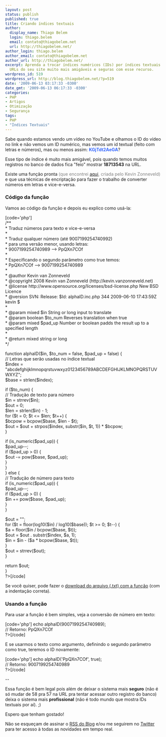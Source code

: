 ```yaml
---
layout: post
status: publish
published: true
title: Criando índices textuais
author:
  display_name: Thiago Belem
  login: thiago.belem
  email: contato@thiagobelem.net
  url: http://thiagobelem.net/
author_login: thiago.belem
author_email: contato@thiagobelem.net
author_url: http://thiagobelem.net/
excerpt: Aprenda a trocar índices numéricos (IDs) por índices textuais e deixe o as
  URLs do seu site muito mais amigáveis e seguras com esse recurso.
wordpress_id: 519
wordpress_url: http://blog.thiagobelem.net/?p=519
date: '2009-06-13 03:17:33 -0300'
date_gmt: '2009-06-13 06:17:33 -0300'
categories:
- PHP
- Artigos
- Otimização
- Segurança
tags:
- PHP
- "Índices Textuais"
---
```

<p>Sabe quando estamos vendo um vídeo no YouTube e olhamos o ID do vídeo no link e não vemos um ID numérico, mas vemos um id textual (feito com letras e números), mas ou menos assim: <strong><span style="color: #3366ff;">KGjTdt2AeGA</span></strong>?</p>
<p>Esse tipo de índice é muito mais amigável, pois quando temos muitos registros no banco de dados fica "feio" mostrar <strong>18713543</strong> na URL.</p>
<p>Existe uma função pronta <span style="color: #808080;">(que encontrei <a rel="nofollow" href="http://kevin.vanzonneveld.net/techblog/article/create_short_ids_with_php_like_youtube_or_tinyurl/" target="_blank">aqui</a>, criada pelo Kevin Zonneveld)</span> e que usa técnicas de encriptação para fazer o trabalho de converter números em letras e vice-e-versa.</p>
<h3>Código da função</h3>
<p>Vamos ao código da função e depois eu explico como usá-la:</p>
<p>[code='php']<br />
<?php<br />
/**<br />
* Traduz números para texto e vice-e-versa<br />
*<br />
* Traduz qualquer número (até 9007199254740992)<br />
* para uma versão menor, usando letras:<br />
* 9007199254740989 --> PpQXn7COf<br />
*<br />
* Especificando o segundo parâmetro como true temos:<br />
* PpQXn7COf --> 9007199254740989<br />
*<br />
* @author    Kevin van Zonneveld <kevin@vanzonneveld.net><br />
* @copyright 2008 Kevin van Zonneveld (http://kevin.vanzonneveld.net)<br />
* @license   http://www.opensource.org/licenses/bsd-license.php New BSD Licence<br />
* @version   SVN: Release: $Id: alphaID.inc.php 344 2009-06-10 17:43:59Z kevin $<br />
*<br />
* @param mixed   $in     String or long input to translate<br />
* @param boolean $to_num Reverses translation when true<br />
* @param mixed   $pad_up Number or boolean padds the result up to a specified length<br />
*<br />
* @return mixed string or long<br />
*/</p>
<p>function alphaID($in, $to_num = false, $pad_up = false) {<br />
// Letras que serão usadas no índice textual<br />
$index = "abcdefghijklmnopqrstuvwxyz0123456789ABCDEFGHIJKLMNOPQRSTUVWXYZ";<br />
$base  = strlen($index);</p>
<p>if ($to_num) {<br />
// Tradução de texto para número<br />
$in  = strrev($in);<br />
$out = 0;<br />
$len = strlen($in) - 1;<br />
for ($t = 0; $t <= $len; $t++) {<br />
$bcpow = bcpow($base, $len - $t);<br />
$out   = $out + strpos($index, substr($in, $t, 1)) * $bcpow;<br />
}</p>
<p>if (is_numeric($pad_up)) {<br />
$pad_up--;<br />
if ($pad_up > 0) {<br />
$out -= pow($base, $pad_up);<br />
}<br />
}<br />
} else {<br />
// Tradução de número para texto<br />
if (is_numeric($pad_up)) {<br />
$pad_up--;<br />
if ($pad_up > 0) {<br />
$in += pow($base, $pad_up);<br />
}<br />
}</p>
<p>$out = "";<br />
for ($t = floor(log10($in) / log10($base)); $t >= 0; $t--) {<br />
$a   = floor($in / bcpow($base, $t));<br />
$out = $out . substr($index, $a, 1);<br />
$in  = $in - ($a * bcpow($base, $t));<br />
}<br />
$out = strrev($out);<br />
}</p>
<p>return $out;<br />
}<br />
?>[/code]</p>
<p>Se você quiser, pode fazer o <a title="Download do arquivo" href="http://blog.thiagobelem.net/arquivos/2009/06/idtextual.txt" target="_blank">download do arquivo (.txt) com a função</a> (com a indentação correta).</p>
<h3>Usando a função</h3>
<p>Para usar a função é bem simples, veja a conversão de número em texto:</p>
<p>[code='php']<?php<br />
echo alphaID(9007199254740989);<br />
// Retorno: PpQXn7COf<br />
?>[/code]</p>
<p>E se usarmos o texto como argumento, definindo o segundo parâmetro como true, teremos o ID novamente:</p>
<p>[code='php']<?php<br />
echo alphaID('PpQXn7COf', true);<br />
// Retorno: 9007199254740989<br />
?>[/code]</p>
<p>--</p>
<p>Essa função é bem legal pois além de deixar o sistema mais <strong>seguro</strong> (não é só mudar de 58 pra 57 na URL pra tentar acessar outro registro do banco) deixa o sistema mais <strong>profissional</strong> (não é todo mundo que mostra IDs textuais por aí). ;)</p>
<p>Espero que tenham gostado!</p>
<p>Não se esqueçam de assinar o <a title="RSS do Blog" href="http://feeds2.feedburner.com/ThiagoBelem/Blog" target="_blank">RSS do Blog</a> e/ou me seguirem no <a title="TiuTalk Twitter" href="http://twitter.com/tiutalk" target="_blank">Twitter</a> para ter acesso à todas as novidades em tempo real.</p>
